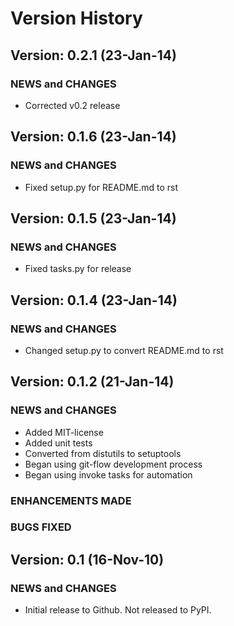 # Version History #

## Version: 0.2.1 (23-Jan-14) ##

### NEWS and CHANGES ###

* Corrected v0.2 release

## Version: 0.1.6 (23-Jan-14) ##

### NEWS and CHANGES ###

* Fixed setup.py for README.md to rst

## Version: 0.1.5 (23-Jan-14) ##

### NEWS and CHANGES ###

* Fixed tasks.py for release

## Version: 0.1.4 (23-Jan-14) ##

### NEWS and CHANGES ###

* Changed setup.py to convert README.md to rst

## Version: 0.1.2 (21-Jan-14) ##

### NEWS and CHANGES ###

* Added MIT-license
* Added unit tests
* Converted from distutils to setuptools
* Began using git-flow development process
* Began using invoke tasks for automation

### ENHANCEMENTS MADE ###

### BUGS FIXED ###

## Version: 0.1 (16-Nov-10) ##

### NEWS and CHANGES ###

* Initial release to Github. Not released to PyPI.
